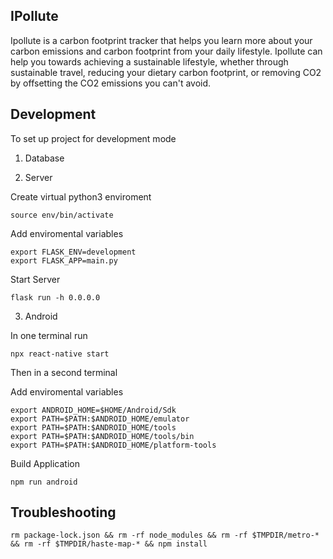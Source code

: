 IPollute
---------

Ipollute is a carbon footprint tracker that helps you learn more about your carbon emissions and carbon footprint from your daily lifestyle. Ipollute can help you towards achieving a sustainable lifestyle, whether through sustainable travel, reducing your dietary carbon footprint, or removing CO2 by offsetting the CO2 emissions you can't avoid.

## Development 

To set up project for development mode
 
 1. Database


 2. Server

Create virtual python3 enviroment

    source env/bin/activate

Add enviromental variables

    export FLASK_ENV=development
    export FLASK_APP=main.py


Start Server

    flask run -h 0.0.0.0

 3. Android

In one terminal run 

    npx react-native start

Then in a second terminal 

Add enviromental variables

    export ANDROID_HOME=$HOME/Android/Sdk
    export PATH=$PATH:$ANDROID_HOME/emulator
    export PATH=$PATH:$ANDROID_HOME/tools
    export PATH=$PATH:$ANDROID_HOME/tools/bin
    export PATH=$PATH:$ANDROID_HOME/platform-tools

Build Application

    npm run android


## Troubleshooting 

    
    rm package-lock.json && rm -rf node_modules && rm -rf $TMPDIR/metro-* && rm -rf $TMPDIR/haste-map-* && npm install
